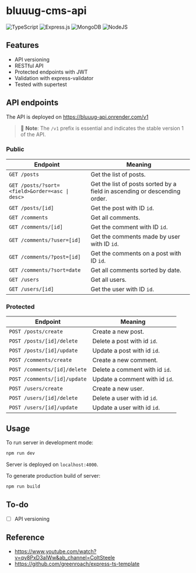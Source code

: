 # bluuug-cms-api
![TypeScript](https://img.shields.io/badge/typescript-%23007ACC.svg?logo=typescript&logoColor=white)
![Express.js](https://img.shields.io/badge/express.js-%23404d59.svg?logo=express&logoColor=%2361DAFB)
![MongoDB](https://img.shields.io/badge/MongoDB-%234ea94b.svg?logo=mongodb&logoColor=white)
![NodeJS](https://img.shields.io/badge/node.js-6DA55F?logo=node.js&logoColor=white)

## Features
- API versioning
- RESTful API
- Protected endpoints with JWT
- Validation with express-validator
- Tested with supertest

## API endpoints
The API is deployed on https://bluuug-api.onrender.com/v1

> 🔴 **Note**: The `/v1` prefix is essential and indicates the stable version 1 of the API.

### Public
| Endpoint                                       | Meaning                                                                   |
| ---------------------------------------------- | ------------------------------------------------------------------------- |
| `GET /posts`                                   | Get the list of posts.                                                    |
| `GET /posts/?sort=<field>&order=<asc \| desc>` | Get the list of posts sorted by a field in ascending or descending order. |
| `GET /posts/[id]`                              | Get the post with ID `id`.                                                |
| `GET /comments`                                | Get all comments.                                                         |
| `GET /comments/[id]`                           | Get the comment with ID `id`.                                             |
| `GET /comments/?user=[id]`                     | Get the comments made by user with ID `id`.                               |
| `GET /comments/?post=[id]`                     | Get the comments on a post with ID `id`.                                  |
| `GET /comments/?sort=date`                     | Get all comments sorted by date.                                          |
| `GET /users`                                   | Get all users.                                                            |
| `GET /users/[id]`                              | Get the user with ID `id`.                                                |

### Protected
| Endpoint                     | Meaning                        |
| ---------------------------- | ------------------------------ |
| `POST /posts/create`         | Create a new post.             |
| `POST /posts/[id]/delete`    | Delete a post with id `id`.    |
| `POST /posts/[id]/update`    | Update a post with id `id`.    |
| `POST /comments/create`      | Create a new comment.          |
| `POST /comments/[id]/delete` | Delete a comment with id `id`. |
| `POST /comments/[id]/update` | Update a comment with id `id`. |
| `POST /users/create`         | Create a new user.             |
| `POST /users/[id]/delete`    | Delete a user with id `id`.    |
| `POST /users/[id]/update`    | Update a user with id `id`.    |

## Usage
To run server in development mode:
```bash
npm run dev
```
Server is deployed on `localhost:4000`.

To generate production build of server:
```bash
npm run build
```

## To-do
- [ ] API versioning

## Reference
- https://www.youtube.com/watch?v=qy8PxD3alWw&ab_channel=ColtSteele
- https://github.com/greenroach/express-ts-template